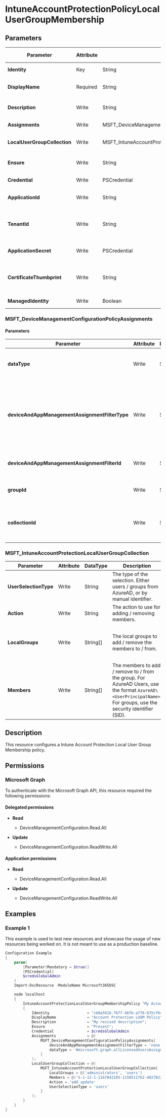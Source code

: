 ﻿# IntuneAccountProtectionPolicyLocalUserGroupMembership

## Parameters

| Parameter | Attribute | DataType | Description | Allowed Values |
| --- | --- | --- | --- | --- |
| **Identity** | Key | String | Identity of the account protection policy. | |
| **DisplayName** | Required | String | Display name of the account protection policy. | |
| **Description** | Write | String | Description of the account protection policy. | |
| **Assignments** | Write | MSFT_DeviceManagementConfigurationPolicyAssignments[] | Assignments of the Intune Policy. | |
| **LocalUserGroupCollection** | Write | MSFT_IntuneAccountProtectionLocalUserGroupCollection[] | Local User Group Collections of the Intune Policy. | |
| **Ensure** | Write | String | Present ensures the site collection exists, absent ensures it is removed | `Present`, `Absent` |
| **Credential** | Write | PSCredential | Credentials of the Intune Admin | |
| **ApplicationId** | Write | String | Id of the Azure Active Directory application to authenticate with. | |
| **TenantId** | Write | String | Name of the Azure Active Directory tenant used for authentication. Format contoso.onmicrosoft.com | |
| **ApplicationSecret** | Write | PSCredential | Secret of the Azure Active Directory tenant used for authentication. | |
| **CertificateThumbprint** | Write | String | Thumbprint of the Azure Active Directory application's authentication certificate to use for authentication. | |
| **ManagedIdentity** | Write | Boolean | Managed ID being used for authentication. | |

### MSFT_DeviceManagementConfigurationPolicyAssignments

#### Parameters

| Parameter | Attribute | DataType | Description | Allowed Values |
| --- | --- | --- | --- | --- |
| **dataType** | Write | String | The type of the target assignment. | `#microsoft.graph.groupAssignmentTarget`, `#microsoft.graph.allLicensedUsersAssignmentTarget`, `#microsoft.graph.allDevicesAssignmentTarget`, `#microsoft.graph.exclusionGroupAssignmentTarget`, `#microsoft.graph.configurationManagerCollectionAssignmentTarget` |
| **deviceAndAppManagementAssignmentFilterType** | Write | String | The type of filter of the target assignment i.e. Exclude or Include. Possible values are:none, include, exclude. | `none`, `include`, `exclude` |
| **deviceAndAppManagementAssignmentFilterId** | Write | String | The Id of the filter for the target assignment. | |
| **groupId** | Write | String | The group Id that is the target of the assignment. | |
| **collectionId** | Write | String | The collection Id that is the target of the assignment.(ConfigMgr) | |

### MSFT_IntuneAccountProtectionLocalUserGroupCollection
| Parameter | Attribute | DataType | Description | Allowed Values |
| --- | --- | --- | --- | --- |
| **UserSelectionType** | Write | String | The type of the selection. Either users / groups from AzureAD, or by manual identifier. | `users`, `manual` |
| **Action** | Write | String | The action to use for adding / removing members. | `add_update`, `remove_update`, `add_replace` |
| **LocalGroups** | Write | String[] | The local groups to add / remove the members to / from. | List of the following values: `administrators`, `users`, `guests`, `powerusers`, `remotedesktopusers`, `remotemanagementusers` |
| **Members** | Write | String[] | The members to add / remove to / from the group. For AzureAD Users, use the format `AzureAD\<UserPrincipalName>`. For groups, use the security identifier (SID). | |

## Description

This resource configures a Intune Account Protection Local User Group Membership policy.


## Permissions

### Microsoft Graph

To authenticate with the Microsoft Graph API, this resource required the following permissions:

#### Delegated permissions

- **Read**

    - DeviceManagementConfiguration.Read.All

- **Update**

    - DeviceManagementConfiguration.ReadWrite.All

#### Application permissions

- **Read**

    - DeviceManagementConfiguration.Read.All

- **Update**

    - DeviceManagementConfiguration.ReadWrite.All

## Examples

### Example 1

This example is used to test new resources and showcase the usage of new resources being worked on.
It is not meant to use as a production baseline.

```powershell
Configuration Example
{
    param(
        [Parameter(Mandatory = $true)]
        [PSCredential]
        $credsGlobalAdmin
    )
    Import-DscResource -ModuleName Microsoft365DSC

    node localhost
    {
        IntuneAccountProtectionLocalUserGroupMembershipPolicy "My Account Protection Local User Group Membership Policy"
        {
            Identity                 = "cb0a561b-7677-46fb-a7f8-635cf64660e9";
            DisplayName              = "Account Protection LUGM Policy";
            Description              = "My revised description";
            Ensure                   = "Present";
            Credential               = $credsGlobalAdmin
            Assignments              = @(
                MSFT_DeviceManagementConfigurationPolicyAssignments{
                    deviceAndAppManagementAssignmentFilterType = 'none'
                    dataType = '#microsoft.graph.allLicensedUsersAssignmentTarget'
                }
            );
            LocalUserGroupCollection = @(
                MSFT_IntuneAccountProtectionLocalUserGroupCollection{
                    LocalGroups = @('administrators', 'users')
                    Members = @('S-1-12-1-1167842105-1150511762-402702254-1917434032')
                    Action = 'add_update'
                    UserSelectionType = 'users'
                }
            );
        }
    }
}
```

